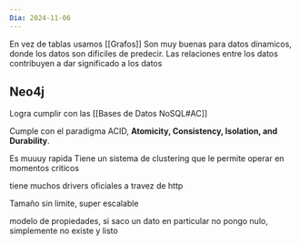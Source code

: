 ```yaml
---
Dia: 2024-11-06
---
```

En vez de tablas usamos [[Grafos]]
Son muy buenas para datos dinamicos, donde los datos son dificiles de predecir. Las relaciones entre los datos contribuyen a dar significado a los datos


## Neo4j
Logra cumplir con las [[Bases de Datos NoSQL#AC]]

Cumple con el paradigma ACID, **Atomicity, Consistency, Isolation, and Durability**.

Es muuuy rapida
Tiene un sistema de clustering que le permite operar en momentos criticos 

tiene muchos drivers oficiales a travez de http

Tamaño sin limite, super escalable

modelo de propiedades, si saco un dato en particular no pongo nulo, simplemente no existe y listo 
